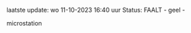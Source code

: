 laatste update: 
wo 11-10-2023 16:40   uur 
Status: FAALT - geel - 
<div class="service Y">microstation</div>